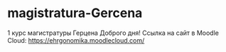 # magistratura-Gercena
1 курс магистратуры Герцена
Доброго дня!
Ссылка на сайт в Moodle Cloud: https://ehrgonomika.moodlecloud.com/
